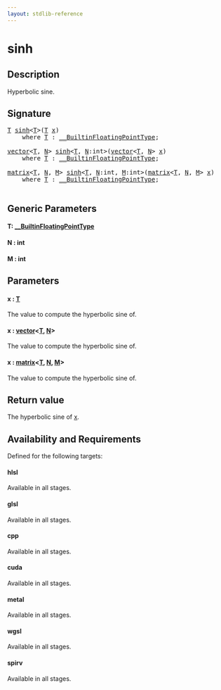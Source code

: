 ```yaml
---
layout: stdlib-reference
---
```


# sinh

## Description

Hyperbolic sine.



## Signature 

<pre>
<a href="sinh.md#typeparam-T" class="code_type">T</a> <a href="sinh.md">sinh</a>&lt;<a href="sinh.md#typeparam-T" class="code_type">T</a>&gt;(<a href="sinh.md#typeparam-T" class="code_type">T</a> <a href="sinh.md#decl-x" class="code_param">x</a>)
    <span class='code_keyword'>where</span> <a href="sinh.md#typeparam-T" class="code_type">T</a> : <a href="../interfaces/0_builtinfloatingpointtype-029hm/index.md" class="code_type">__BuiltinFloatingPointType</a>;

<a href="../types/vector/index.md" class="code_type">vector</a>&lt;<a href="sinh.md#typeparam-T" class="code_type">T</a>, <a href="sinh.md#decl-N" class="code_var">N</a>&gt; <a href="sinh.md">sinh</a>&lt;<a href="sinh.md#typeparam-T" class="code_type">T</a>, <a href="sinh.md#decl-N" class="code_var">N</a>:<span class="code_keyword">int</span>&gt;(<a href="../types/vector/index.md" class="code_type">vector</a>&lt;<a href="sinh.md#typeparam-T" class="code_type">T</a>, <a href="sinh.md#decl-N" class="code_var">N</a>&gt; <a href="sinh.md#decl-x" class="code_param">x</a>)
    <span class='code_keyword'>where</span> <a href="sinh.md#typeparam-T" class="code_type">T</a> : <a href="../interfaces/0_builtinfloatingpointtype-029hm/index.md" class="code_type">__BuiltinFloatingPointType</a>;

<a href="../types/matrix/index.md" class="code_type">matrix</a>&lt;<a href="sinh.md#typeparam-T" class="code_type">T</a>, <a href="sinh.md#decl-N" class="code_var">N</a>, <a href="sinh.md#decl-M" class="code_var">M</a>&gt; <a href="sinh.md">sinh</a>&lt;<a href="sinh.md#typeparam-T" class="code_type">T</a>, <a href="sinh.md#decl-N" class="code_var">N</a>:<span class="code_keyword">int</span>, <a href="sinh.md#decl-M" class="code_var">M</a>:<span class="code_keyword">int</span>&gt;(<a href="../types/matrix/index.md" class="code_type">matrix</a>&lt;<a href="sinh.md#typeparam-T" class="code_type">T</a>, <a href="sinh.md#decl-N" class="code_var">N</a>, <a href="sinh.md#decl-M" class="code_var">M</a>&gt; <a href="sinh.md#decl-x" class="code_param">x</a>)
    <span class='code_keyword'>where</span> <a href="sinh.md#typeparam-T" class="code_type">T</a> : <a href="../interfaces/0_builtinfloatingpointtype-029hm/index.md" class="code_type">__BuiltinFloatingPointType</a>;

</pre>

## Generic Parameters

####  <a id="typeparam-T"></a>T: [\_\_BuiltinFloatingPointType](../interfaces/0_builtinfloatingpointtype-029hm/index.md)
####  <a id="decl-N"></a>N  : int
####  <a id="decl-M"></a>M  : int

## Parameters

####  <a id="decl-x"></a>x  : [T](sinh.md#typeparam-T)
The value to compute the hyperbolic sine of.

####  <a id="decl-x"></a>x  : [vector](../types/vector/index.md)\<[T](../types/vector/index.md#typeparam-T), [N](../types/vector/index.md#decl-N)\>
The value to compute the hyperbolic sine of.

####  <a id="decl-x"></a>x  : [matrix](../types/matrix/index.md)\<[T](../types/matrix/t-0.md), [N](../types/matrix/index.md#decl-N), [M](../types/matrix/index.md#decl-M)\>
The value to compute the hyperbolic sine of.


## Return value
The hyperbolic sine of <span class='code'><a href="sinh.md#decl-x" class="code_param">x</a></span>.


## Availability and Requirements

Defined for the following targets:

#### hlsl
Available in all stages.

#### glsl
Available in all stages.

#### cpp
Available in all stages.

#### cuda
Available in all stages.

#### metal
Available in all stages.

#### wgsl
Available in all stages.

#### spirv
Available in all stages.




<script>
// Fix .md links to .html when on ReadTheDocs
if (window.location.hostname.includes('readthedocs') || 
    window.location.hostname.includes('rtfd.io')) {
  document.addEventListener('DOMContentLoaded', function() {
    const links = document.querySelectorAll('a');
    links.forEach(link => {
      const href = link.getAttribute('href');
      if (href && href.includes('.md')) {
        // This regex will handle .md links with or without fragment identifiers or query parameters
        link.href = link.href.replace(/(.+)\.md(#[^?]*)?(\?.*)?$/, '$1.html$2$3');
      }
    });
  });
}
</script>
